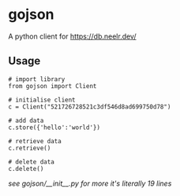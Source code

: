 # gojson

A python client for https://db.neelr.dev/

## Usage

    # import library
    from gojson import Client
    
    # initialise client
    c = Client("521726728521c3df546d8ad699750d78")
    
    # add data
    c.store({'hello':'world'})

    # retrieve data
    c.retrieve()
    
    # delete data
    c.delete()

*see gojson/\_\_init__.py for more it's literally 19 lines*
